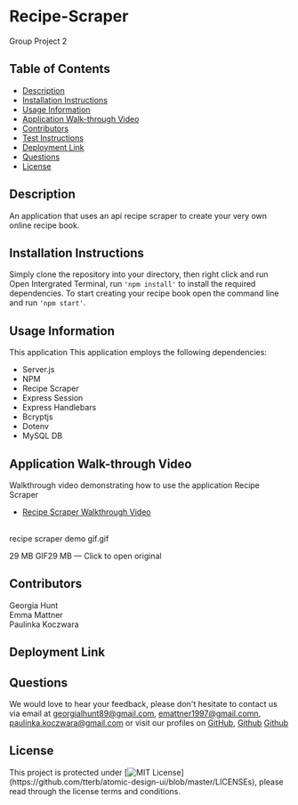 # Recipe-Scraper
Group Project 2

## Table of Contents

* [Description](#description)
* [Installation Instructions](#installation-instructions)
* [Usage Information](#usage-information)
* [Application Walk-through Video](#Application-Walk-through-Video)
* [Contributors](#contributors)
* [Test Instructions](#test-instructions)
* [Deployment Link](#deployment-link)
* [Questions](#questions)
* [License](#license)

## Description 

An application that uses an api recipe scraper to create your very own online recipe book. 

## Installation Instructions
Simply clone the repository into your directory, then right click and run Open Intergrated Terminal, run ``'npm install'`` to install the required dependencies. To start creating your recipe book open the command line and run ``'npm start'``. 

## Usage Information
This application This application employs the following dependencies:
 * Server.js 
 * NPM 
 * Recipe Scraper
 * Express Session 
 * Express Handlebars 
 * Bcryptjs 
 * Dotenv
 * MySQL DB

## Application Walk-through Video
Walkthrough video demonstrating how to use the application Recipe Scraper<br>
 * [Recipe Scraper Walkthrough Video](https://drive.google.com/file/d/1g3EdY965eK0A4Kjb9Jz4iH1g5SjZUAuC/view)
<br>
recipe scraper demo gif.gif

29 MB GIF29 MB  — Click to open original

## Contributors
Georgia Hunt 
<br>
Emma Mattner
<br>
Paulinka Koczwara


## Deployment Link


## Questions
We would love to hear your feedback, please don't hesitate to contact us via email at [georgialhunt89@gmail.com](mailto;georgialhunt89@gmail.com), [emattner1997@gmail.comn](mailto;emattner1997@gmail.com), [paulinka.koczwara@gmail.com](mailto;paulinka.koczwara@gmail.com) or visit our profiles on [GitHub](https://github.com/georgiahunt89), [Github](https://github.com/emmattner) [Github](https://github.com/Linka-Source)
        
## License
This project is protected under [![MIT License](https://img.shields.io/apm/l/atomic-design-ui.svg?)](https://github.com/tterb/atomic-design-ui/blob/master/LICENSEs), please read through the license terms and conditions.
    




